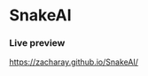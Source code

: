 # SnakeAI
<h3>Live preview</h3><a href="https://zacharay.github.io/SnakeAI/">https://zacharay.github.io/SnakeAI/</a>
